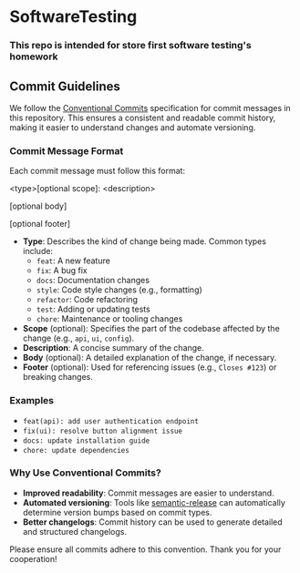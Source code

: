 # SoftwareTesting

### This repo is intended for store first software testing's homework

## Commit Guidelines

We follow the [Conventional Commits](https://www.conventionalcommits.org) specification for commit messages in this repository. This ensures a consistent and readable commit history, making it easier to understand changes and automate versioning.

### Commit Message Format

Each commit message must follow this format:

&lt;type&gt;[optional scope]: &lt;description&gt;

[optional body]

[optional footer]

- **Type**: Describes the kind of change being made. Common types include:
  - `feat`: A new feature
  - `fix`: A bug fix
  - `docs`: Documentation changes
  - `style`: Code style changes (e.g., formatting)
  - `refactor`: Code refactoring
  - `test`: Adding or updating tests
  - `chore`: Maintenance or tooling changes
- **Scope** (optional): Specifies the part of the codebase affected by the change (e.g., `api`, `ui`, `config`).
- **Description**: A concise summary of the change.
- **Body** (optional): A detailed explanation of the change, if necessary.
- **Footer** (optional): Used for referencing issues (e.g., `Closes #123`) or breaking changes.

### Examples

- `feat(api): add user authentication endpoint`
- `fix(ui): resolve button alignment issue`
- `docs: update installation guide`
- `chore: update dependencies`

### Why Use Conventional Commits?

- **Improved readability**: Commit messages are easier to understand.
- **Automated versioning**: Tools like [semantic-release](https://semantic-release.gitbook.io/) can automatically determine version bumps based on commit types.
- **Better changelogs**: Commit history can be used to generate detailed and structured changelogs.

Please ensure all commits adhere to this convention. Thank you for your cooperation!
